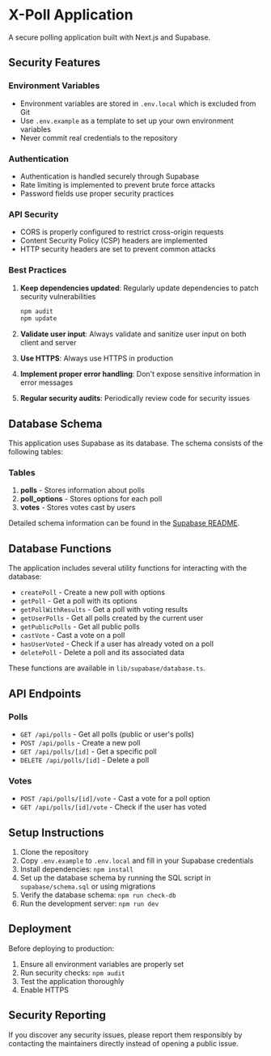 # X-Poll Application

A secure polling application built with Next.js and Supabase.

## Security Features

### Environment Variables

- Environment variables are stored in `.env.local` which is excluded from Git
- Use `.env.example` as a template to set up your own environment variables
- Never commit real credentials to the repository

### Authentication

- Authentication is handled securely through Supabase
- Rate limiting is implemented to prevent brute force attacks
- Password fields use proper security practices

### API Security

- CORS is properly configured to restrict cross-origin requests
- Content Security Policy (CSP) headers are implemented
- HTTP security headers are set to prevent common attacks

### Best Practices

1. **Keep dependencies updated**: Regularly update dependencies to patch security vulnerabilities
   ```bash
   npm audit
   npm update
   ```

2. **Validate user input**: Always validate and sanitize user input on both client and server

3. **Use HTTPS**: Always use HTTPS in production

4. **Implement proper error handling**: Don't expose sensitive information in error messages

5. **Regular security audits**: Periodically review code for security issues

## Database Schema

This application uses Supabase as its database. The schema consists of the following tables:

### Tables

1. **polls** - Stores information about polls
2. **poll_options** - Stores options for each poll
3. **votes** - Stores votes cast by users

Detailed schema information can be found in the [Supabase README](./supabase/README.md).

## Database Functions

The application includes several utility functions for interacting with the database:

- `createPoll` - Create a new poll with options
- `getPoll` - Get a poll with its options
- `getPollWithResults` - Get a poll with voting results
- `getUserPolls` - Get all polls created by the current user
- `getPublicPolls` - Get all public polls
- `castVote` - Cast a vote on a poll
- `hasUserVoted` - Check if a user has already voted on a poll
- `deletePoll` - Delete a poll and its associated data

These functions are available in `lib/supabase/database.ts`.

## API Endpoints

### Polls

- `GET /api/polls` - Get all polls (public or user's polls)
- `POST /api/polls` - Create a new poll
- `GET /api/polls/[id]` - Get a specific poll
- `DELETE /api/polls/[id]` - Delete a poll

### Votes

- `POST /api/polls/[id]/vote` - Cast a vote for a poll option
- `GET /api/polls/[id]/vote` - Check if the user has voted

## Setup Instructions

1. Clone the repository
2. Copy `.env.example` to `.env.local` and fill in your Supabase credentials
3. Install dependencies: `npm install`
4. Set up the database schema by running the SQL script in `supabase/schema.sql` or using migrations
5. Verify the database schema: `npm run check-db`
6. Run the development server: `npm run dev`

## Deployment

Before deploying to production:

1. Ensure all environment variables are properly set
2. Run security checks: `npm audit`
3. Test the application thoroughly
4. Enable HTTPS

## Security Reporting

If you discover any security issues, please report them responsibly by contacting the maintainers directly instead of opening a public issue.
